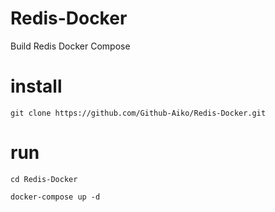 # Redis-Docker
Build Redis Docker Compose

# install 
```
git clone https://github.com/Github-Aiko/Redis-Docker.git
```

# run
```
cd Redis-Docker
```

```
docker-compose up -d
```